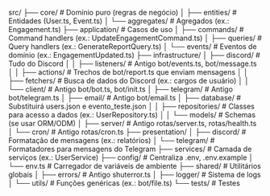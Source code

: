 src/
├── core/                      # Domínio puro (regras de negócio)
│   ├── entities/              # Entidades (User.ts, Event.ts)
│   └── aggregates/            # Agregados (ex.: Engagement.ts)
├── application/               # Casos de uso
│   ├── commands/              # Command handlers (ex.: UpdateEngagementCommand.ts)
│   ├── queries/               # Query handlers (ex.: GenerateReportQuery.ts)
│   └── events/                # Eventos de domínio (ex.: EngagementUpdated.ts)
├── infrastructure/
│   ├── discord/               # Tudo do Discord
│   │   ├── listeners/         # Antigo bot/events.ts, bot/message.ts
│   │   ├── actions/           # Trechos de bot/report.ts que enviam mensagens
│   │   ├── fetchers/          # Busca de dados do Discord (ex.: cargos de usuário)
│   │   └── client/            # Antigo bot/bot.ts, bot/init.ts
│   ├── telegram/              # Antigo bot/telegram.ts
│   ├── email/                 # Antigo bot/email.ts
│   ├── database/              # Substituirá users.json e evento_teste.json
│   │   ├── repositories/      # Classes para acesso a dados (ex.: UserRepository.ts)
│   │   └── models/            # Schemas (se usar ORM/ODM)
│   ├── server/                # Antigo rotas/server.ts, rotas/health.ts
│   └── cron/                  # Antigo rotas/cron.ts
├── presentation/
│   ├── discord/               # Formatação de mensagens (ex.: relatórios)
│   └── telegram/              # Formatadores para mensagens do Telegram
├── services/                  # Camada de serviços (ex.: UserService)
├── config/                    # Centraliza .env, .env.example
│   └── env.ts                 # Carregador de variáveis de ambiente
├── shared/                    # Utilitários globais
│   ├── errors/                # Antigo shuterror.ts
│   ├── logger/                # Sistema de logs
│   └── utils/                 # Funções genéricas (ex.: bot/file.ts)
└── tests/                     # Testes